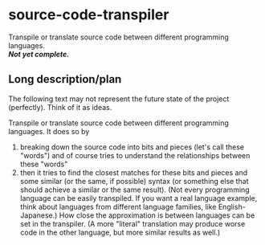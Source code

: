 # source-code-transpiler
Transpile or translate source code between different programming languages.  
***Not yet complete.***

## Long description/plan
The following text may not represent the future state of the project (perfectly). Think of it as ideas.

Transpile or translate source code between different programming languages. It does so by  
1. breaking down the source code into bits and pieces (let's call these "words") and of course tries to understand the relationships between these "words"  
2. then it tries to find the closest matches for these bits and pieces and some similar (or the same, if possible) syntax (or something else that should achieve a similar or the same result). (Not every programming language can be easily transpiled. If you want a real language example, think about languages from different language families, like English-Japanese.)
How close the approximation is between languages can be set in the transpiler. (A more "literal" translation may produce worse code in the other language, but more similar results as well.)
